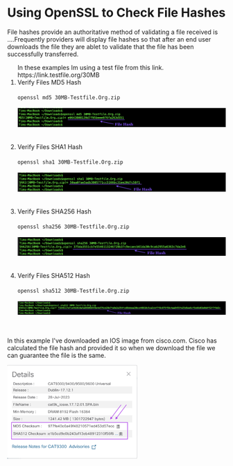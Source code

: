 # Using OpenSSL to Check File Hashes

File hashes provide an authoritative method of validating a file received is ....Frequently providers will display file hashes so that after an end user downloads the file they are ablet to validate that the file has been successfully transferred. 



<ol>
In these examples Im using a test file from this link.
https://link.testfile.org/30MB


<li>Verify Files MD5 Hash</li>
<br>
<code>openssl md5 30MB-Testfile.Org.zip </code>
<br><br>
<img src="/images/02-01-openssl-md5-WEB.png" alt="" width=600>
<br><br><br>


<li>Verify Files SHA1 Hash</li>
<br>
<code>openssl sha1 30MB-Testfile.Org.zip </code>
<br><br>
<img src="/images/02-02-openssl-sha1-WEB.png" alt="" width=600>
<br><br><br>

<li>Verify Files SHA256 Hash</li>
<br>
<code>openssl sha256 30MB-Testfile.Org.zip </code>
<br><br>
<img src="/images/02-03-openssl-sha256-WEB.png" alt="" width=600>
<br><br><br>

<li>Verify Files SHA512 Hash</li>
<br>
<code>openssl sha512 30MB-Testfile.Org.zip </code>
<br><br>
<img src="/images/02-04-openssl-sha512-WEB.png" alt="" width=600>
<br><br><br>

</ol>

In this example I've downloaded an IOS image from cisco.com.  Cisco has calculated the file hash and provided it so when we download the file we can guarantee the file is the same. 

<img src="/images/02-05-cisco-file-hashes-WEB.png" alt="" width=300>

<img src="/images/02-06-cisco-file-hashes-WEB.png" alt="" width=300>

